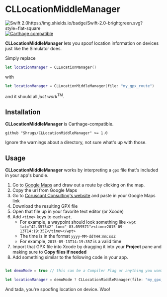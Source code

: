 # CLLocationMiddleManager

![Swift 2.0https://img.shields.io/badge/Swift-2.0-brightgreen.svg?style=flat-square](https://img.shields.io/badge/Swift-2.0-brightgreen.svg?style=flat-square)
[![Carthage compatible](https://img.shields.io/badge/Carthage-compatible-4BC51D.svg?style=flat-square)](https://github.com/Carthage/Carthage)

**CLLocationMiddleManager** lets you spoof location information on devices just like the Simulator does.

Simply replace

```swift
let locationManager = CLLocationManager()
```

with

```swift
let locationManager = CLLocationMiddleManager(file: "my_gpx_route")
```

and it should all _just work_<sup>TM</sup>.

## Installation

**CLLocationMiddleManager** is Carthage-compatible.

```
github "Shrugs/CLLocationMiddleManager" >= 1.0
```

Ignore the warnings about a directory, not sure what's up with those.

## Usage

**CLLocationMiddleManager** works by interpreting a `gpx` file that's included in your app's bundle.

1. Go to [Google Maps](https://maps.google.com) and draw out a route by clicking on the map.
2. Copy the url from Google Maps
3. Go to [Coruscant Consulting's website](http://labs.coruscantconsulting.co.uk/garmin/gpxgmap/convert.php) and paste in your Google Maps link
4. Download the resulting GPX file
5. Open that file up in your favorite text editor (or Xcode)
6. Add `<time>` keys to each `wpt`.
    - For example, a waypoint should look something like `<wpt lat="42.357542" lon="-83.059571"><time>2015-09-13T14:19:35Z</time></wpt>`
    - The time is in the format `yyyy-MM-ddTHH:mm:ssZ`
    - For example, `2015-09-13T14:19:35Z` is a valid time
7. Import that GPX file into Xcode by dragging it into your **Project** pane and making sure to **Copy files if needed**
8. Add something similar to the following code in your app.

```swift

let demoMode = true // this can be a Compiler Flag or anything you want

let locationManager = demoMode ? CLLocationMiddleManager(file: "my_gpx_route") : CLLocationManager()

```

And tada, you're spoofing location on device. Woo!


